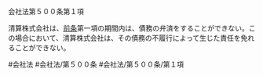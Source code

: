 会社法第５００条第１項

清算株式会社は、[前条](会社法＿＿＿＿第４９９条第１項)第一項の期間内は、債務の弁済をすることができない。この場合において、清算株式会社は、その債務の不履行によって生じた責任を免れることができない。

#会社法
#会社法/第５００条
#会社法/第５００条/第１項
